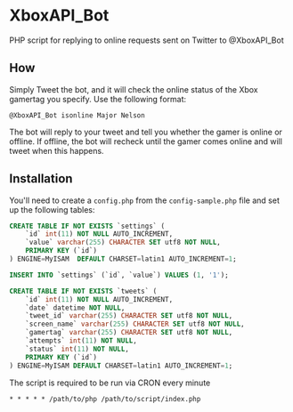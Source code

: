 # XboxAPI_Bot

PHP script for replying to online requests sent on Twitter to @XboxAPI_Bot

## How

Simply Tweet the bot, and it will check the online status of the Xbox gamertag you specify. Use the following format:

    @XboxAPI_Bot isonline Major Nelson
    
The bot will reply to your tweet and tell you whether the gamer is online or offline. If offline, the bot will recheck until the gamer comes online and will tweet when this happens.

## Installation

You'll need to create a `config.php` from the `config-sample.php` file and set up the following tables:

```sql
CREATE TABLE IF NOT EXISTS `settings` (
    `id` int(11) NOT NULL AUTO_INCREMENT,
    `value` varchar(255) CHARACTER SET utf8 NOT NULL,
    PRIMARY KEY (`id`)
) ENGINE=MyISAM  DEFAULT CHARSET=latin1 AUTO_INCREMENT=1;

INSERT INTO `settings` (`id`, `value`) VALUES (1, '1');

CREATE TABLE IF NOT EXISTS `tweets` (
    `id` int(11) NOT NULL AUTO_INCREMENT,
    `date` datetime NOT NULL,
    `tweet_id` varchar(255) CHARACTER SET utf8 NOT NULL,
    `screen_name` varchar(255) CHARACTER SET utf8 NOT NULL,
    `gamertag` varchar(255) CHARACTER SET utf8 NOT NULL,
    `attempts` int(11) NOT NULL,
    `status` int(11) NOT NULL,
    PRIMARY KEY (`id`)
) ENGINE=MyISAM DEFAULT CHARSET=latin1 AUTO_INCREMENT=1;
```

The script is required to be run via CRON every minute

    * * * * * /path/to/php /path/to/script/index.php